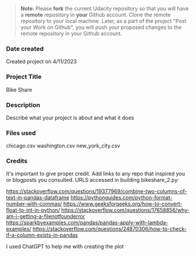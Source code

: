 >**Note**: Please **fork** the current Udacity repository so that you will have a **remote** repository in **your** Github account. Clone the remote repository to your local machine. Later, as a part of the project "Post your Work on Github", you will push your proposed changes to the remote repository in your Github account.

### Date created
Created project on 4/11/2023

### Project Title
Bike Share

### Description
Describe what your project is about and what it does

### Files used
chicago.csv
washington.csv
new_york_city.csv

### Credits
It's important to give proper credit. Add links to any repo that inspired you or blogposts you consulted.
URLS accessed in building bikeshare_2.py:

https://stackoverflow.com/questions/19377969/combine-two-columns-of-text-in-pandas-dataframe
https://pythonguides.com/python-format-number-with-commas/
https://www.geeksforgeeks.org/how-to-convert-float-to-int-in-python/
https://stackoverflow.com/questions/17658856/why-am-i-getting-a-filenotfounderror
https://sparkbyexamples.com/pandas/pandas-apply-with-lambda-examples/
https://stackoverflow.com/questions/24870306/how-to-check-if-a-column-exists-in-pandas

I used ChatGPT to help me with creating the plot

